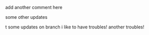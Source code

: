 add another comment here 

some other updates


t some updates on branch
i like to have troubles!
another troubles! 
